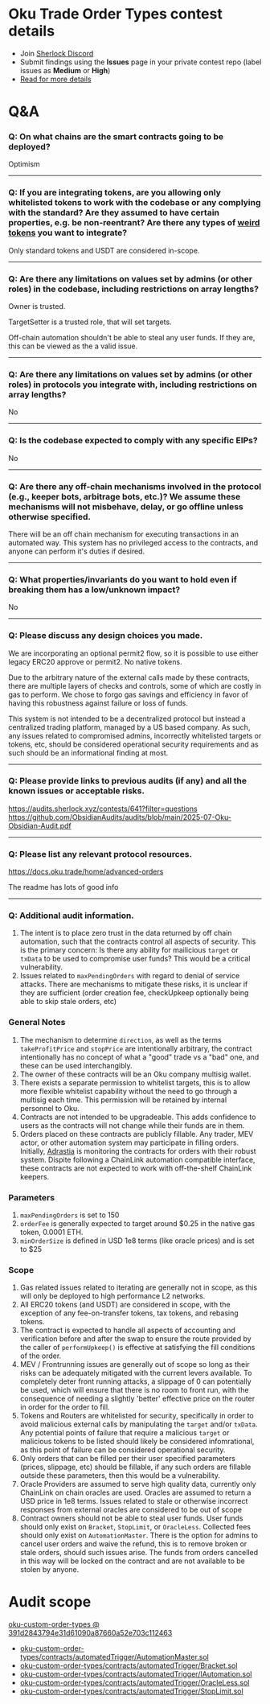 # Oku Trade Order Types contest details

- Join [Sherlock Discord](https://discord.gg/MABEWyASkp)
- Submit findings using the **Issues** page in your private contest repo (label issues as **Medium** or **High**)
- [Read for more details](https://docs.sherlock.xyz/audits/watsons)

# Q&A

### Q: On what chains are the smart contracts going to be deployed?
Optimism 
___

### Q: If you are integrating tokens, are you allowing only whitelisted tokens to work with the codebase or any complying with the standard? Are they assumed to have certain properties, e.g. be non-reentrant? Are there any types of [weird tokens](https://github.com/d-xo/weird-erc20) you want to integrate?
Only standard tokens and USDT are considered in-scope.
___

### Q: Are there any limitations on values set by admins (or other roles) in the codebase, including restrictions on array lengths?
Owner is trusted. 

TargetSetter is a trusted role, that will set targets. 

Off-chain automation shouldn't be able to steal any user funds. If they are, this can be viewed as the a valid issue.
___

### Q: Are there any limitations on values set by admins (or other roles) in protocols you integrate with, including restrictions on array lengths?
No
___

### Q: Is the codebase expected to comply with any specific EIPs?
No
___

### Q: Are there any off-chain mechanisms involved in the protocol (e.g., keeper bots, arbitrage bots, etc.)? We assume these mechanisms will not misbehave, delay, or go offline unless otherwise specified.
There will be an off chain mechanism for executing transactions in an automated way. This system has no privileged access to the contracts, and anyone can perform it's duties if desired.
___

### Q: What properties/invariants do you want to hold even if breaking them has a low/unknown impact?
No
___

### Q: Please discuss any design choices you made.
We are incorporating an optional permit2 flow, so it is possible to use either legacy ERC20 approve or permit2. 
No native tokens. 

Due to the arbitrary nature of the external calls made by these contracts, there are multiple layers of checks and controls, some of which are costly in gas to perform. We chose to forgo gas savings and efficiency in favor of having this robustness against failure or loss of funds. 

This system is not intended to be a decentralized protocol but instead a centralized trading platform, managed by a US based company. As such, any issues related to compromised admins, incorrectly whitelisted targets or tokens, etc, should be considered operational security requirements and as such should be an informational finding at most. 
___

### Q: Please provide links to previous audits (if any) and all the known issues or acceptable risks.
https://audits.sherlock.xyz/contests/641?filter=questions
https://github.com/ObsidianAudits/audits/blob/main/2025-07-Oku-Obsidian-Audit.pdf
___

### Q: Please list any relevant protocol resources.
https://docs.oku.trade/home/advanced-orders

The readme has lots of good info
___

### Q: Additional audit information.
1. The intent is to place zero trust in the data returned by off chain automation, such that the contracts control all aspects of security. This is the primary concern: Is there any ability for mailicious `target` or `txData` to be used to compromise user funds? This would be a critical vulnerability. 
2. Issues related to `maxPendingOrders` with regard to denial of service attacks. There are mechanisms to mitigate these risks, it is unclear if they are sufficient (order creation fee, checkUpkeep optionally being able to skip stale orders, etc)

### General Notes
1. The mechanism to determine `direction`, as well as the terms `takeProfitPrice` and `stopPrice` are intentionally arbitrary, the contract intentionally has no concept of what a "good" trade vs a "bad" one, and these can be used interchangibly. 
2. The owner of these contracts will be an Oku company multisig wallet. 
3. There exists a separate permission to whitelist targets, this is to allow more flexible whitelist capability without the need to go through a multisig each time. This permission will be retained by internal personnel to Oku.  
4. Contracts are not intended to be upgradeable. This adds confidence to users as the contracts will not change while their funds are in them. 
5. Orders placed on these contracts are publicly fillable. Any trader, MEV actor, or other automation system may participate in filling orders. Initially, [Adrastia](https://adrastia.io/) is monitoring the contracts for orders with their robust system. Dispite following a ChainLink automation compatible interface, these contracts are not expected to work with off-the-shelf ChainLink keepers. 

### Parameters
1. `maxPendingOrders` is set to 150
2. `orderFee` is generally expected to target around $0.25 in the native gas token, 0.0001 ETH. 
3. `minOrderSize` is defined in USD 1e8 terms (like oracle prices) and is set to $25 

### Scope
1. Gas related issues related to iterating are generally not in scope, as this will only be deployed to high performance L2 networks. 
2. All ERC20 tokens (and USDT) are considered in scope, with the exception of any fee-on-transfer tokens, tax tokens, and rebasing tokens. 
3. The contract is expected to handle all aspects of accounting and verification before and after the swap to ensure the route provided by the caller of `performUpkeep()` is effective at satisfying the fill conditions of the order. 
4. MEV / Frontrunning issues are generally out of scope so long as their risks can be adequately mitigated with the current levers available. To completely deter front running attacks, a slippage of 0 can potentially be used, which will ensure that there is no room to front run, with the consequence of needing a slightly 'better' effective price on the router in order for the order to fill. 
5. Tokens and Routers are whitelisted for security, specifically in order to avoid malicious external calls by manipulating the `target` and/or `txData`. Any potential points of failure that require a malicious `target` or malicious tokens to be listed should likely be considered infomrational, as this point of failure can be considered operational security. 
6. Only orders that can be filled per their user specified parameters (prices, slippage, etc) should be fillable, if any such orders are fillable outside these parameters, then this would be a vulnerability. 
7. Oracle Providers are assumed to serve high quality data, currently only ChainLink on chain oracles are used. Oracles are assumed to return a USD price in 1e8 terms. Issues related to stale or otherwise incorrect responses from external oracles are considered to be out of scope
8. Contract owners should not be able to steal user funds. User funds should only exist on `Bracket`, `StopLimit`, or `OracleLess`. Collected fees should only exist on `AutomationMaster`. There is the option for admins to cancel user orders and waive the refund, this is to remove broken or stale orders, should such issues arise. The funds from orders cancelled in this way will be locked on the contract and are not available to be stolen by anyone. 



# Audit scope

[oku-custom-order-types @ 391d2843794e31d61090a87660a52e703c112463](https://github.com/gfx-labs/oku-custom-order-types/tree/391d2843794e31d61090a87660a52e703c112463)
- [oku-custom-order-types/contracts/automatedTrigger/AutomationMaster.sol](oku-custom-order-types/contracts/automatedTrigger/AutomationMaster.sol)
- [oku-custom-order-types/contracts/automatedTrigger/Bracket.sol](oku-custom-order-types/contracts/automatedTrigger/Bracket.sol)
- [oku-custom-order-types/contracts/automatedTrigger/IAutomation.sol](oku-custom-order-types/contracts/automatedTrigger/IAutomation.sol)
- [oku-custom-order-types/contracts/automatedTrigger/OracleLess.sol](oku-custom-order-types/contracts/automatedTrigger/OracleLess.sol)
- [oku-custom-order-types/contracts/automatedTrigger/StopLimit.sol](oku-custom-order-types/contracts/automatedTrigger/StopLimit.sol)


